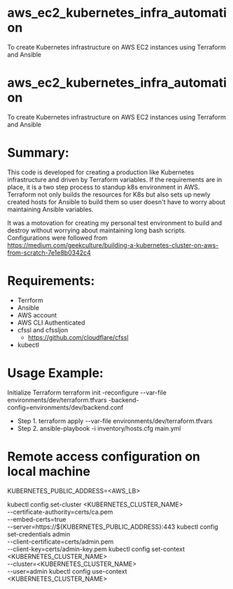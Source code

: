 # aws_ec2_kubernetes_infra_automation
To create Kubernetes infrastructure on AWS EC2 instances using Terraform and Ansible

# aws_ec2_kubernetes_infra_automation
To create Kubernetes infrastructure on AWS EC2 instances using Terraform and Ansible

# Summary:
This code is developed for creating a production like Kubernetes infrastructure and driven by Terraform variables. 
If the requirements are in place, it is a two step process to standup k8s environment in AWS. 
Terraform not only builds the resources for K8s but also sets up newly created hosts for Ansible to build them so user doesn't have to worry about maintaining Ansible variables.

It was a motovation for creating my personal test environment to build and destroy without worrying about maintaining long bash scripts.
Configurations were followed from https://medium.com/geekculture/building-a-kubernetes-cluster-on-aws-from-scratch-7e1e8b0342c4

# Requirements:
- Terrform
- Ansible
- AWS account
- AWS CLI Authenticated
- cfssl and cfssljon
  - https://github.com/cloudflare/cfssl
- kubectl 

# Usage Example:
Initialize Terraform 
terraform init -reconfigure --var-file environments/dev/terraform.tfvars -backend-config=environments/dev/backend.conf 
- Step 1.
  terraform apply --var-file environments/dev/terraform.tfvars
- Step 2.
  ansible-playbook -i inventory/hosts.cfg main.yml 


# Remote access configuration on local machine
KUBERNETES_PUBLIC_ADDRESS=<AWS_LB>

kubectl config set-cluster <KUBERNETES_CLUSTER_NAME> \
  --certificate-authority=certs/ca.pem \
  --embed-certs=true \
  --server=https://${KUBERNETES_PUBLIC_ADDRESS}:443
kubectl config set-credentials admin \
  --client-certificate=certs/admin.pem \
  --client-key=certs/admin-key.pem
kubectl config set-context <KUBERNETES_CLUSTER_NAME> \
  --cluster=<KUBERNETES_CLUSTER_NAME> \
  --user=admin
kubectl config use-context <KUBERNETES_CLUSTER_NAME>
